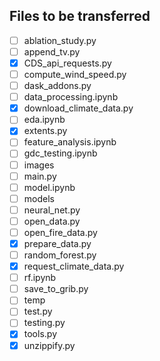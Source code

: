 ## Files to be transferred
- [ ] ablation_study.py
- [ ] append_tv.py
- [x] CDS_api_requests.py
- [ ] compute_wind_speed.py
- [ ] dask_addons.py
- [ ] data_processing.ipynb
- [x] download_climate_data.py
- [ ] eda.ipynb
- [x] extents.py
- [ ] feature_analysis.ipynb
- [ ] gdc_testing.ipynb
- [ ] images
- [ ] main.py
- [ ] model.ipynb
- [ ] models
- [ ] neural_net.py
- [ ] open_data.py
- [ ] open_fire_data.py
- [x] prepare_data.py
- [ ] random_forest.py
- [x] request_climate_data.py
- [ ] rf.ipynb
- [ ] save_to_grib.py
- [ ] temp
- [ ] test.py
- [ ] testing.py
- [x] tools.py
- [x] unzippify.py